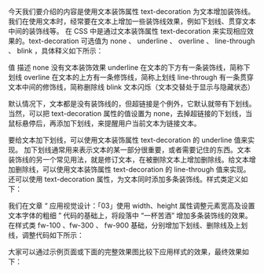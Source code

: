 今天我们要介绍的内容是使用文本装饰属性 text-decoration 为文本增加装饰线。我们在使用文本时，经常要在文本上增加一些装饰线效果，例如下划线、贯穿文本中间的装饰线等。 在 CSS 中是通过文本装饰属性 text-decoration 来实现相应效果的。text-decoration 可选值为 none 、 underline 、 overline 、 line-through 、 blink ，具体释义如下所示：

值               描述
none            没有文本装饰效果
underline       在文本的下方有一条装饰线，简称下划线
overline        在文本的上方有一条修饰线，简称上划线
line-through    有一条贯穿文本中间的修饰线，简称删除线
blink           文本闪烁（文本交替处于显示与隐藏状态）


默认情况下，文本都是没有装饰线的，但超链接是个例外，它默认就带有下划线。当然，可以把 text-decoration 属性的值设置为 none，去掉超链接的下划线，当鼠标悬停后，再添加下划线，来提醒用户当前文本为链接文本。

要给文本加下划线，可以使用文本装饰属性 text-decoration 的 underline 值来实现。 加下划线通常用来表示文本的某一部分很重要，或者需要记住的东西。文本装饰线的另一个常见用法，就是修订文本，在被删除文本上增加删除线。给文本增加删除线，可以使用文本装饰属性 text-decoration 的 line-through 值来实现。 还可以使用 text-decoration 属性，为文本同时添加多条装饰线。样式类定义如下：

<style type="text/css">

    .lighter {
      font-weight: lighter;
       text-decoration: underline overline line-through;
    }

</style>


我们在文章 “ 应用视觉设计：「03」使用 width、height 属性调整元素宽高及设置文本字体的粗细 ” 代码的基础上，将段落中 “一杯苦酒” 增加多条装饰线的效果。在样式类 fw-100 、fw-300 、 fw-900 基础，分别增加下划线、删除线及上划线，调整代码如下所示：

<style type="text/css">

    .fw-100 {
      font-weight: 100;
      text-decoration: underline;
    }
    .fw-300 {
      font-weight: 300;
      text-decoration: line-through;
    }
    .fw-900{
      font-weight: 900;
      text-decoration: overline;
    }

    .lighter {
      font-weight: lighter;
       text-decoration: underline overline line-through;
    }

</style>


大家可以通过示例页面或下面的完整效果图比较下应用样式的效果，最终效果如下：
